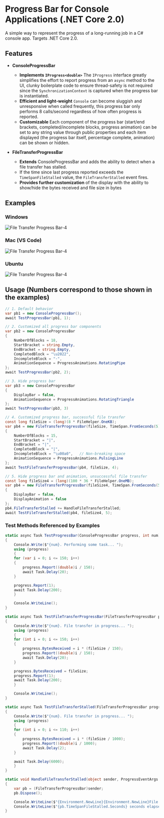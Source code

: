 # Progress Bar for Console Applications (.NET Core 2.0)
A simple way to represent the progress of a long-running job in a C# console app. Targets .NET Core 2.0.

## Features
- **ConsoleProgressBar**
  - **Implements `IProgress<double>`** The `IProgress` interface greatly simplifies the effort to report progress from an `async` method to the UI, clunky boilerplate code to ensure thread-safety is not required since the `SynchronizationContext` is captured when the progress bar is instantiated.
  - **Efficient and light-weight** `Console` can become sluggish and unresponsive when called frequently, this progress bar only performs 8 calls/second regardless of how often progress is reported.
  - **Customizable** Each component of the progress bar (start/end brackets, completed/incomplete blocks, progress animation) can be set to any string value through public properties and each item displayed (the progress bar itself, percentage complete, animation) can be shown or hidden.

- **FileTransferProgressBar**
  - **Extends** ConsoleProgressBar and adds the ability to detect when a file transfer has stalled.
  - If the time since last progress reported exceeds the `TimeSpanFileStalled` value, the `FileTransferStalled` event fires.
  - **Provides further customization** of the display with the ability to show/hide the bytes received and file size in bytes
  
## Examples
### Windows
![File Transfer Progress Bar-4](https://s3-us-west-1.amazonaws.com/alunapublic/console_progress_bar/ProgressBar_Win.gif)
### Mac (VS Code)
![File Transfer Progress Bar-4](https://s3-us-west-1.amazonaws.com/alunapublic/console_progress_bar/ProgressBar_Mac.gif)
### Ubuntu
![File Transfer Progress Bar-4](https://s3-us-west-1.amazonaws.com/alunapublic/console_progress_bar/ProgressBar_Ubuntu.gif)
  
## Usage (Numbers correspond to those shown in the examples)
```csharp
// 1. Default behavior
var pb1 = new ConsoleProgressBar();
await TestProgressBar(pb1, 1);
```
```csharp
// 2. Customized all progress bar components
var pb2 = new ConsoleProgressBar
{
    NumberOfBlocks = 18,
    StartBracket = string.Empty,
    EndBracket = string.Empty,
    CompletedBlock = "\u2022",
    IncompleteBlock = "·",
    AnimationSequence = ProgressAnimations.RotatingPipe
};
await TestProgressBar(pb2, 2);
```
```csharp
// 3. Hide progress bar
var pb3 = new ConsoleProgressBar
{
    DisplayBar = false,
    AnimationSequence = ProgressAnimations.RotatingTriangle
};
await TestProgressBar(pb3, 3)
```
```csharp
// 4. Customized progress bar, successful file transfer
const long fileSize = (long)(8 * FileHelper.OneKB);
var pb4 = new FileTransferProgressBar(fileSize, TimeSpan.FromSeconds(5))
{
    NumberOfBlocks = 15,
    StartBracket = "|",
    EndBracket = "|",
    CompletedBlock = "|",
    IncompleteBlock = "\u00a0",   // Non-breaking space
    AnimationSequence = ProgressAnimations.PulsingLine
};
await TestFileTransferProgressBar(pb4, fileSize, 4);
```
```csharp
// 5. Hide progress bar and animation, unsuccessful file transfer
const long fileSize4 = (long)(100 * 36 * FileHelper.OneMB);
var pb4 = new FileTransferProgressBar(fileSize4, TimeSpan.FromSeconds(5))
{
    DisplayBar = false,
    DisplayAnimation = false
};
pb4.FileTransferStalled += HandleFileTransferStalled;
await TestFileTransferStalled(pb4, fileSize4, 5);
```
### Test Methods Referenced by Examples
```csharp
static async Task TestProgressBar(ConsoleProgressBar progress, int num)
{
    Console.Write($"{num}. Performing some task... ");
    using (progress)
    {
	for (var i = 0; i <= 150; i++)
	{
	    progress.Report((double)i / 150);
	    await Task.Delay(20);
	}

	progress.Report(1);
	await Task.Delay(200);
    }

    Console.WriteLine();
}
```
```csharp
static async Task TestFileTransferProgressBar(FileTransferProgressBar progress, long fileSize, int num)
{
    Console.Write($"{num}. File transfer in progress... ");
    using (progress)
    {
	for (int i = 0; i <= 150; i++)
	{
	    progress.BytesReceived = i * (fileSize / 150);
	    progress.Report((double)i / 150);
	    await Task.Delay(20);
	}

	progress.BytesReceived = fileSize;
	progress.Report(1);
	await Task.Delay(200);
    }

    Console.WriteLine();
}
```
```csharp
static async Task TestFileTransferStalled(FileTransferProgressBar progress, long fileSize, int num)
{
    Console.Write($"{num}. File transfer in progress... ");
    using (progress)
    {
	for (int i = 0; i <= 110; i++)
	{
	    progress.BytesReceived = i * (fileSize / 1000);
	    progress.Report((double)i / 1000);
	    await Task.Delay(2);
	}

	await Task.Delay(6000);
    }
}
```
```csharp
static void HandleFileTransferStalled(object sender, ProgressEventArgs eventArgs)
{
    var pb = (FileTransferProgressBar)sender;
    pb.Dispose();

    Console.WriteLine($"{Environment.NewLine}{Environment.NewLine}File transfer stalled!");
    Console.WriteLine($"{pb.TimeSpanFileStalled.Seconds} seconds elapsed since last data received");
}
```
